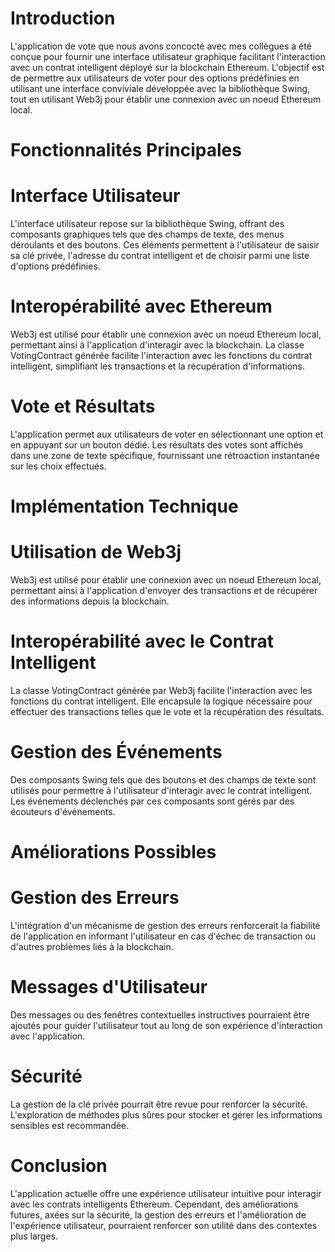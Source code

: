 # Introduction
L'application de vote que nous avons concocté avec mes collègues a été conçue pour fournir une interface utilisateur graphique facilitant l'interaction avec un contrat intelligent déployé sur la blockchain Ethereum. L'objectif est de permettre aux utilisateurs de voter pour des options prédéfinies en utilisant une interface conviviale développée avec la bibliothèque Swing, tout en utilisant Web3j pour établir une connexion avec un noeud Ethereum local.

# Fonctionnalités Principales
# Interface Utilisateur
L'interface utilisateur repose sur la bibliothèque Swing, offrant des composants graphiques tels que des champs de texte, des menus déroulants et des boutons. Ces éléments permettent à l'utilisateur de saisir sa clé privée, l'adresse du contrat intelligent et de choisir parmi une liste d'options prédéfinies.
# Interopérabilité avec Ethereum
Web3j est utilisé pour établir une connexion avec un noeud Ethereum local, permettant ainsi à l'application d'interagir avec la blockchain. La classe VotingContract générée facilite l'interaction avec les fonctions du contrat intelligent, simplifiant les transactions et la récupération d'informations.
# Vote et Résultats
L'application permet aux utilisateurs de voter en sélectionnant une option et en appuyant sur un bouton dédié. Les résultats des votes sont affichés dans une zone de texte spécifique, fournissant une rétroaction instantanée sur les choix effectués.

# Implémentation Technique
# Utilisation de Web3j
Web3j est utilisé pour établir une connexion avec un noeud Ethereum local, permettant ainsi à l'application d'envoyer des transactions et de récupérer des informations depuis la blockchain.
# Interopérabilité avec le Contrat Intelligent
La classe VotingContract générée par Web3j facilite l'interaction avec les fonctions du contrat intelligent. Elle encapsule la logique nécessaire pour effectuer des transactions telles que le vote et la récupération des résultats.
# Gestion des Événements
Des composants Swing tels que des boutons et des champs de texte sont utilisés pour permettre à l'utilisateur d'interagir avec le contrat intelligent. Les événements déclenchés par ces composants sont gérés par des écouteurs d'événements.

# Améliorations Possibles
# Gestion des Erreurs
L'intégration d'un mécanisme de gestion des erreurs renforcerait la fiabilité de l'application en informant l'utilisateur en cas d'échec de transaction ou d'autres problèmes liés à la blockchain.
# Messages d'Utilisateur
Des messages ou des fenêtres contextuelles instructives pourraient être ajoutés pour guider l'utilisateur tout au long de son expérience d'interaction avec l'application.
# Sécurité
La gestion de la clé privée pourrait être revue pour renforcer la sécurité. L'exploration de méthodes plus sûres pour stocker et gérer les informations sensibles est recommandée.

# Conclusion
L'application actuelle offre une expérience utilisateur intuitive pour interagir avec les contrats intelligents Ethereum. Cependant, des améliorations futures, axées sur la sécurité, la gestion des erreurs et l'amélioration de l'expérience utilisateur, pourraient renforcer son utilité dans des contextes plus larges.